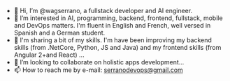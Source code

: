 - 👋 Hi, I’m @wagserrano, a fullstack developer and AI engineer.
- 👀 I’m interested in AI, programming, backend, frontend, fullstack, mobile and DevOps matters. I'm fluent in English and French, well versed in Spanish and a German student.
- 🌱 I'm sharing a bit of my skills. I'm  have been improving my backend skills (from .NetCore, Python, JS and Java) and my frontend skills (from Angular 2+and React) ...
- 💞️ I’m looking to collaborate on holistic apps development...
- 📫 How to reach me by e-mail: serranodevops@gmail.com
